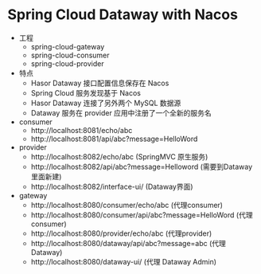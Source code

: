 # Spring Cloud Dataway with Nacos

- 工程
    - spring-cloud-gateway
    - spring-cloud-consumer
    - spring-cloud-provider
- 特点
    - Hasor Dataway 接口配置信息保存在 Nacos
    - Spring Cloud 服务发现基于 Nacos
    - Hasor Dataway 连接了另外两个 MySQL 数据源
    - Dataway 服务在 provider 应用中注册了一个全新的服务名
- consumer
    - http://localhost:8081/echo/abc
    - http://localhost:8081/api/abc?message=HelloWord
- provider
    - http://localhost:8082/echo/abc (SpringMVC 原生服务)
    - http://localhost:8082/api/abc?message=Helloword (需要到Dataway里面新建)
    - http://localhost:8082/interface-ui/ (Dataway界面)
- gateway
    - http://localhost:8080/consumer/echo/abc (代理consumer)
    - http://localhost:8080/consumer/api/abc?message=HelloWord (代理consumer)
    - http://localhost:8080/provider/echo/abc (代理provider)
    - http://localhost:8080/dataway/api/abc?message=abc (代理 Dataway)
    - http://localhost:8080/dataway-ui/ (代理 Dataway Admin)
